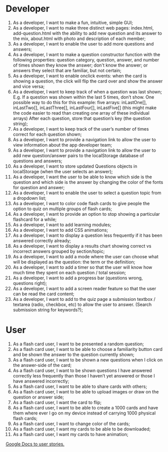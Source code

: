 # Developer
1.  As a developer, I want to make a fun, intuitive, simple GUI;
1.  As a developer, I want to make three distinct web pages: index.html,       add-question.html with the ability to add new question and its answer to the mix, about.html with photo and description of each member;
1.  As a developer, I want to enable the user to add more questions and answers;
1.  As a developer, I want to make a question constructor function with the following properties: question category, question, answer, and number of times shown they know the answer; don't know the answer; or answers they select that are familiar, but not certain;
1.  As a developer, I want to enable onclick events: when the card is showing a question, the click will flip the card over and show the answer and vice versa;
1.  As a developer, I want to keep track of when a question was last shown;
E.g. If a question was shown within the last 5 times, don’t show. One possible way to do this for this example:
five arrays: inLastOne[], inLastTwo[], inLastThree[], inLastFour[], inLastFive[] (this might make the code easier to read than creating one array of these individual arrays)
After each question, store that question’s key (the question string);
1.  As a developer, I want to keep track of the user’s number of times correct for each question shown;
1.  As a developer, I want to provide a navigation link to allow the user to view information about the app developer team;
1.  As a developer, I want to provide a navigation link to allow the user to add new question/answer pairs to the localStorage database of questions and answers;
1.  As a developer, I want to store updated Questions objects in localStorage (when the user selects an answer);
1.  As a developer, I want the user to be able to know which side is the question and which side is the answer by changing the color of the fonts for question and answer;
1. As a developer, I want to enable the user to select a question topic from a dropdown list;
1. As a developer, I want to color code flash cards to give people the option to quiz on multiple groups of flash cards;
1. As a developer, I want to provide an option to stop showing a particular flashcard for a while;
1. As a developer, I want to add learning modules;
1. As a developer, I want to add CSS animations;
1. As a developer, I want to display a question less frequently if it has been answered correctly already;
1. As a developer, I want to display a results chart showing correct vs incorrect answers grouped by section/topic;
1. As a developer, I want to add a mode where the user can choose what will be displayed as the question: the term or the definition;
1. As a developer, I want to add a timer so that the user will know how much time they spent on each question / total session;
1. As a developer, I want to add a progress bar (questions wrong, questions right);
1. As a developer, I want to add a screen reader feature so that the user can be read the card content;
1. As a developer, I want to add to the quiz page a submission textbox / textarea (radio, checkbox, etc) to allow the user to answer. (Search submission string for keywords?);

# User
1. As a flash card user, I want to be presented a random question;
1. As a flash card user, I want to be able to choose a familiarity button card and be shown the answer to the question currently shown;
1. As a flash card user, I want to be shown a new questions when I click on the answer-side of the card;
1. As a flash card user, I want to be shown questions I have answered correctly less frequently than those I haven’t yet answered or those I have answered incorrectly;
1. As a flash card user, I want to be able to share cards with others;
1. As a flash card user, I want to be able to upload images or draw on the question or answer side;
1. As a flash card user, I want the card to flip;
1. As a flash card user, I want to be able to create a 1000 cards and have them where ever I go on my device instead of carrying 1000 physical flash cards;
1. As a flash card user, I want to change color of the cards;
1. As a flash card user, I want my cards to be able to be downloaded;
1. As a flash card user, I want my cards to have animation;

[Google Docs to user stories.](https://docs.google.com/document/d/1D36ofhP0-x6LyAE3bMIzaEb7nMFDQVV3T-MfjSWazy0/edit?ts=5d899229#heading=h.ojffrdlt1o98)